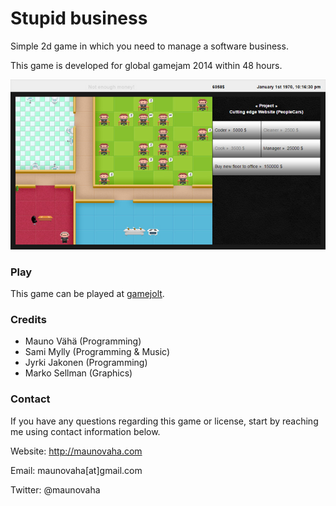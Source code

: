 # Stupid business

Simple 2d game in which you need to manage a software business.

This game is developed for global gamejam 2014 within 48 hours.

![Screenshot](/stupid-business.jpg)

### Play

This game can be played at [gamejolt](http://gamejolt.com/games/stupid-business/104679).

### Credits

* Mauno Vähä (Programming)
* Sami Mylly (Programming & Music)
* Jyrki Jakonen (Programming)
* Marko Sellman (Graphics)

### Contact

If you have any questions regarding this game or license, start by reaching me using contact information below.

Website: http://maunovaha.com

Email: maunovaha[at]gmail.com

Twitter: @maunovaha
